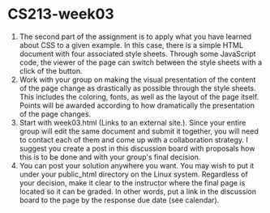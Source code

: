 # CS213-week03
1. The second part of the assignment is to apply what you have learned about CSS to a given example. In this case, there is a simple HTML document with four associated style sheets. Through some JavaScript code, the viewer of the page can switch between the style sheets with a click of the button.
2. Work with your group on making the visual presentation of the content of the page change as drastically as possible through the style sheets. This includes the coloring, fonts, as well as the layout of the page itself. Points will be awarded according to how dramatically the presentation of the page changes.
3. Start with week03.html (Links to an external site.). Since your entire group will edit the same document and submit it together, you will need to contact each of them and come up with a collaboration strategy. I suggest you create a post in this discussion board with proposals how this is to be done and with your group's final decision.
4. You can post your solution anywhere you want. You may wish to put it under your  public_html directory on the Linux system. Regardless of your decision, make it clear to the instructor where the final page is located so it can be graded. In other words, put a link in the discussion board to the page by the response due date (see calendar).
